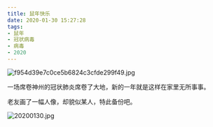```yaml
---
title: 鼠年快乐
date: 2020-01-30 15:27:28
tags:
- 鼠年
- 冠状病毒
- 病毒
- 2020
---
```


![f954d39e7c0ce5b6824c3cfde299f49.jpg](https://i.loli.net/2020/01/30/HiObr4ZR2xy7sKw.jpg)

   一场席卷神州的冠状肺炎席卷了大地，新的一年就是这样在家里无所事事。
<!---more--->
  老友画了一幅人像，却貌似某人，特此备份吧。

![20200130.jpg](https://i.loli.net/2020/01/30/F6fbnDRMgpaVHje.jpg)

